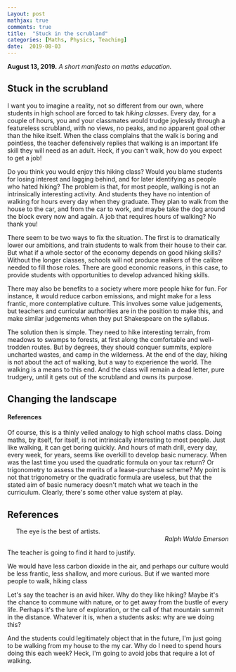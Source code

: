 ```yaml
---
Layout: post
mathjax: true
comments: true
title:  "Stuck in the scrubland"
categories: [Maths, Physics, Teaching]
date:  2019-08-03
---
```


**August 13, 2019.** *A short manifesto on maths education.*

## Stuck in the scrubland

I want you to imagine a reality, not so different from our own, where
students in high school are forced to tak *hiking classes*.
Every day, for a couple of hours, you and your classmates would trudge
joylessly through a featureless scrubland, with no views, no
peaks, and no apparent goal other than the hike itself.
When the class complains that the walk is boring and pointless, the
teacher defensively replies that walking is an important life skill
they will need as an adult.
Heck, if you can't walk, how do you expect to get a job!

Do you think you would enjoy this hiking class?
Would you blame students for losing interest and lagging behind, and
for later identifying as people who hated hiking?
The problem is that, for most people, walking is not an intrinsically
interesting activity.
And students they have no intention of walking for hours every day
when they graduate.
They plan to walk from the house to the car, and from the car to work,
and maybe take the dog around the block every now and again.
A job that requires hours of walking? No thank you!

There seem to be two ways to fix the situation. The first is to
dramatically lower our ambitions, and train students to walk from
their house to their car. But what if a whole sector of the economy
depends on good hiking skills? Without the longer classes, schools
will not produce walkers of the calibre needed to fill those
roles. There are good economic reasons, in this case, to provide
students with opportunities to develop advanced hiking skills.

There may also be benefits to a society where more people hike for
fun. For instance, it would reduce carbon emissions, and might make
for a less frantic, more contemplative culture. This involves some
value judgements, but teachers and curricular authorities are in the
position to make this, and make similar judgements when they put
Shakespeare on the syllabus.

The solution then is simple.
They need to hike interesting terrain, from meadows to swamps to
forests, at first along the comfortable and well-trodden routes. But
by degrees, they should conquer summits, explore uncharted wastes, and
camp in the wilderness.
At the end of the day, hiking is not about the act of walking, but a
way to experience the world. The walking is a means to this end. And
the class will remain a dead letter, pure trudgery, until it gets out
of the scrubland and owns its purpose.

## Changing the landscape

#### References

Of course, this is a thinly veiled analogy to high school maths class.
Doing maths, by itself, for itself, is not intrinsically interesting
to most people.
Just like walking, it can get boring quickly.
And hours of math drill, every day, every week, for years, seems like
overkill to develop basic numeracy.
When was the last time you used the quadratic formula on your tax
return?
Or trigonometry to assess the merits of a lease-purchase scheme?
My point is not that trigonometry or the quadratic formula are
useless, but that the stated aim of basic numeracy doesn't match what
we teach in the curriculum.
Clearly, there's some other value system at play.

## References

<span style="padding-left: 20px; display:block">
The eye is the best of artists.
</span>

<div style="text-align: right"><i> Ralph Waldo Emerson</i> </div>

The teacher is going to find it hard to justify.

We would have less carbon dioxide in the air, and perhaps our
culture would be less frantic, less shallow, and more curious.
But if we wanted more people to walk, hiking class

Let's say the teacher is an avid hiker.
Why do they like hiking?
Maybe it's the chance to commune with nature, or to get away from the
bustle of every life.
Perhaps it's the lure of exploration, or the call of that mountain
summit in the distance.
Whatever it is, when a students asks: why are we doing this?

And the students could legitimately object that in the future, I'm just
going to be walking from my house to the my car.
Why do I need to spend hours doing this each week?
Heck, I'm going to avoid jobs that require a lot of walking.

